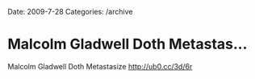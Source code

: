 Date: 2009-7-28
Categories: /archive

# Malcolm Gladwell Doth Metastas...

Malcolm Gladwell Doth Metastasize <a href="http://ub0.cc/3d/6r" rel="nofollow">http://ub0.cc/3d/6r</a>
